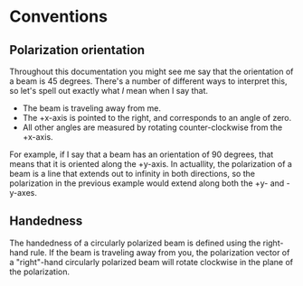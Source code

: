# Conventions

## Polarization orientation
Throughout this documentation you might see me say that the orientation of a beam is 45 degrees. There's a number of different ways to interpret this, so let's spell out exactly what *I* mean when I say that.

- The beam is traveling away from me.
- The +x-axis is pointed to the right, and corresponds to an angle of zero.
- All other angles are measured by rotating counter-clockwise from the +x-axis.

For example, if I say that a beam has an orientation of 90 degrees, that means that it is oriented along the +y-axis. In actuallity, the polarization of a beam is a line that extends out to infinity in both directions, so the polarization in the previous example would extend along both the +y- and -y-axes.

## Handedness
The handedness of a circularly polarized beam is defined using the right-hand rule. If the beam is traveling away from you, the polarization vector of a "right"-hand circularly polarized beam will rotate clockwise in the plane of the polarization.

